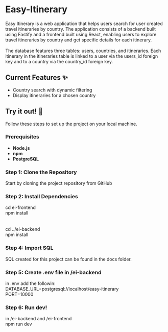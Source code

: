 # Easy-Itinerary

Easy Itinerary is a web application that helps users search for user created travel itineraries by country. The application consists of a backend built using Fastify and a frontend built using React, enabling users to explore travel itineraries by country and get specific details for each itinerary. 
<br/>
<br/>
The database features three tables: users, countries, and itineraries. Each itinerary in the itineraries table is linked to a user via the users_id foreign key and to a country via the country_id foreign key. 

## Current Features ✨
- Country search with dynamic filtering
- Display itineraries for a chosen country

## Try it out! 🚀

Follow these steps to set up the project on your local machine.

### Prerequisites

- **Node.js**
- **npm** 
- **PostgreSQL** 

### Step 1: Clone the Repository

Start by cloning the project repository from GitHub

### Step 2: Install Dependencies

cd ei-frontend <br/>
 npm install
<br/>
<br/>   
cd ../ei-backend <br/>
npm install
<br/>
### Step 4: Import SQL

SQL created for this project can be found in the docs folder.

### Step 5: Create .env file in /ei-backend
in .env add the followin: <br/>
DATABASE_URL=postgresql://localhost/easy-itinerary <br/>
PORT=10000

### Step 6: Run dev!
in /ei-backend and /ei-frontend <br/>
npm run dev
